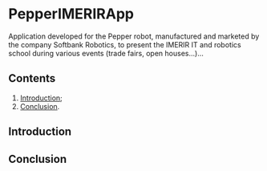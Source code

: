 # PepperIMERIRApp
Application developed for the Pepper robot, manufactured and marketed by the company Softbank Robotics, to present the IMERIR IT and robotics school during various events (trade fairs, open houses...)...

## Contents

1. [Introduction](#introduction);
2. [Conclusion](#conclusion).

<a name="introduction"></a>
## Introduction

<a name="conclusion"></a>
## Conclusion
